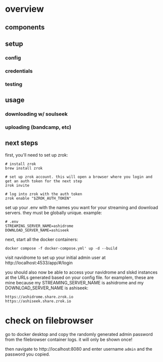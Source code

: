 # overview

## components

## setup

### config

### credentials

### testing

## usage

### downloading w/ soulseek

### uploading (bandcamp, etc)



## next steps



first, you'll need to set up zrok:

```
# install zrok
brew install zrok

# set up zrok account. this will open a browser where you login and get an auth token for the next step
zrok invite

# log into zrok with the auth token
zrok enable "$ZROK_AUTH_TOKEN"
```

set up your .env with the names you want for your streaming and download servers. they must be globally unique. example:

```
# .env
STREAMING_SERVER_NAME=ashidrome
DOWNLOAD_SERVER_NAME=ashiseek
```


next, start all the docker containers:
```
docker compose -f docker-compose.yml' up -d --build
```

visit navidrome to set up your initial admin user at http://localhost:4533/app/#/login

you should also now be able to access your navidrome and slskd instances at the URLs generated based on your config file. for examplem, these are mine because my STREAMING_SERVER_NAME is ashidrome and my DOWNLOAD_SERVER_NAME is ashiseek:
```
https://ashidrome.share.zrok.io
https://ashiseek.share.zrok.io
```

# check on filebrowser
go to docker desktop and copy the randomly generated admin password from the filebrowser container logs. it will only be shown once!

then navigate to http://localhost:8080 and enter username `admin` and the password you copied.
